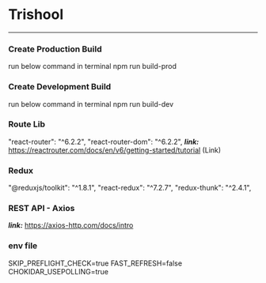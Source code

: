 # Trishool

---

### Create Production Build

run below command in terminal
npm run build-prod

### Create Development Build

run below command in terminal
npm run build-dev

### Route Lib

"react-router": "^6.2.2",
"react-router-dom": "^6.2.2",
**_link:_**
https://reactrouter.com/docs/en/v6/getting-started/tutorial (Link)

### Redux

"@reduxjs/toolkit": "^1.8.1",
"react-redux": "^7.2.7",
"redux-thunk": "^2.4.1",

### REST API - Axios

**_link:_**
https://axios-http.com/docs/intro

### env file

SKIP_PREFLIGHT_CHECK=true
FAST_REFRESH=false
CHOKIDAR_USEPOLLING=true
